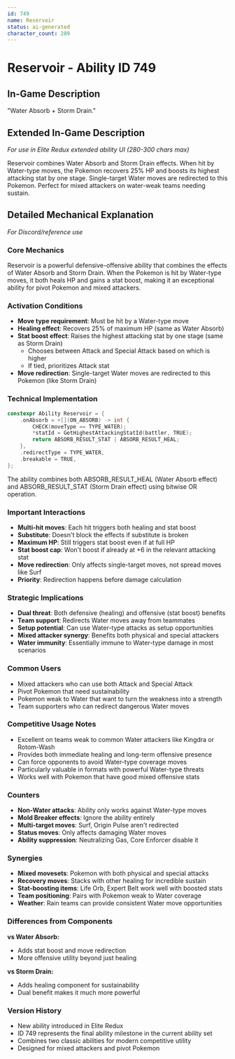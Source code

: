 ```yaml
---
id: 749
name: Reservoir
status: ai-generated
character_count: 289
---
```


# Reservoir - Ability ID 749

## In-Game Description
"Water Absorb + Storm Drain."

## Extended In-Game Description
*For use in Elite Redux extended ability UI (280-300 chars max)*

Reservoir combines Water Absorb and Storm Drain effects. When hit by Water-type moves, the Pokemon recovers 25% HP and boosts its highest attacking stat by one stage. Single-target Water moves are redirected to this Pokemon. Perfect for mixed attackers on water-weak teams needing sustain.

## Detailed Mechanical Explanation
*For Discord/reference use*

### Core Mechanics
Reservoir is a powerful defensive-offensive ability that combines the effects of Water Absorb and Storm Drain. When the Pokemon is hit by Water-type moves, it both heals HP and gains a stat boost, making it an exceptional ability for pivot Pokemon and mixed attackers.

### Activation Conditions
- **Move type requirement**: Must be hit by a Water-type move
- **Healing effect**: Recovers 25% of maximum HP (same as Water Absorb)
- **Stat boost effect**: Raises the highest attacking stat by one stage (same as Storm Drain)
  - Chooses between Attack and Special Attack based on which is higher
  - If tied, prioritizes Attack stat
- **Move redirection**: Single-target Water moves are redirected to this Pokemon (like Storm Drain)

### Technical Implementation
```c
constexpr Ability Reservoir = {
    .onAbsorb = +[](ON_ABSORB) -> int {
        CHECK(moveType == TYPE_WATER);
        *statId = GetHighestAttackingStatId(battler, TRUE);
        return ABSORB_RESULT_STAT | ABSORB_RESULT_HEAL;
    },
    .redirectType = TYPE_WATER,
    .breakable = TRUE,
};
```

The ability combines both ABSORB_RESULT_HEAL (Water Absorb effect) and ABSORB_RESULT_STAT (Storm Drain effect) using bitwise OR operation.

### Important Interactions
- **Multi-hit moves**: Each hit triggers both healing and stat boost
- **Substitute**: Doesn't block the effects if substitute is broken
- **Maximum HP**: Still triggers stat boost even if at full HP
- **Stat boost cap**: Won't boost if already at +6 in the relevant attacking stat
- **Move redirection**: Only affects single-target moves, not spread moves like Surf
- **Priority**: Redirection happens before damage calculation

### Strategic Implications
- **Dual threat**: Both defensive (healing) and offensive (stat boost) benefits
- **Team support**: Redirects Water moves away from teammates
- **Setup potential**: Can use Water-type attacks as setup opportunities
- **Mixed attacker synergy**: Benefits both physical and special attackers
- **Water immunity**: Essentially immune to Water-type damage in most scenarios

### Common Users
- Mixed attackers who can use both Attack and Special Attack
- Pivot Pokemon that need sustainability
- Pokemon weak to Water that want to turn the weakness into a strength
- Team supporters who can redirect dangerous Water moves

### Competitive Usage Notes
- Excellent on teams weak to common Water attackers like Kingdra or Rotom-Wash
- Provides both immediate healing and long-term offensive presence
- Can force opponents to avoid Water-type coverage moves
- Particularly valuable in formats with powerful Water-type threats
- Works well with Pokemon that have good mixed offensive stats

### Counters
- **Non-Water attacks**: Ability only works against Water-type moves
- **Mold Breaker effects**: Ignore the ability entirely
- **Multi-target moves**: Surf, Origin Pulse aren't redirected
- **Status moves**: Only affects damaging Water moves
- **Ability suppression**: Neutralizing Gas, Core Enforcer disable it

### Synergies
- **Mixed movesets**: Pokemon with both physical and special attacks
- **Recovery moves**: Stacks with other healing for incredible sustain
- **Stat-boosting items**: Life Orb, Expert Belt work well with boosted stats
- **Team positioning**: Pairs with Pokemon weak to Water coverage
- **Weather**: Rain teams can provide consistent Water move opportunities

### Differences from Components
**vs Water Absorb:**
- Adds stat boost and move redirection
- More offensive utility beyond just healing

**vs Storm Drain:**
- Adds healing component for sustainability
- Dual benefit makes it much more powerful

### Version History
- New ability introduced in Elite Redux
- ID 749 represents the final ability milestone in the current ability set
- Combines two classic abilities for modern competitive utility
- Designed for mixed attackers and pivot Pokemon